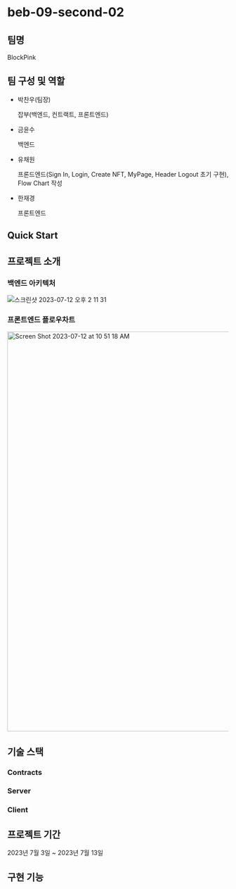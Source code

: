# beb-09-second-02

## 팀명

BlockPink

## 팀 구성 및 역할

- 박찬우(팀장)

  잡부(백엔드, 컨트랙트, 프론트엔드)

- 금윤수

  백엔드

- 유채원

  프론드엔드(Sign In, Login, Create NFT, MyPage, Header Logout 초기 구현), Flow Chart 작성

- 한재경

  프론트엔드

## Quick Start

## 프로젝트 소개

### 백엔드 아키텍처

![스크린샷 2023-07-12 오후 2 11 31](https://github.com/codestates-beb/beb-09-second-blockpink/assets/82312931/20db29b6-2158-44fb-91ea-bab48c00d894)

### 프론트엔드 플로우차트

<img width="909" alt="Screen Shot 2023-07-12 at 10 51 18 AM" src="https://github.com/codestates-beb/beb-09-second-blockpink/assets/9794836/f2363244-6a03-449b-bb3c-123ac4d3b490">


## 기술 스택

### Contracts

### Server

### Client

## 프로젝트 기간

2023년 7월 3일 ~ 2023년 7월 13일

## 구현 기능
